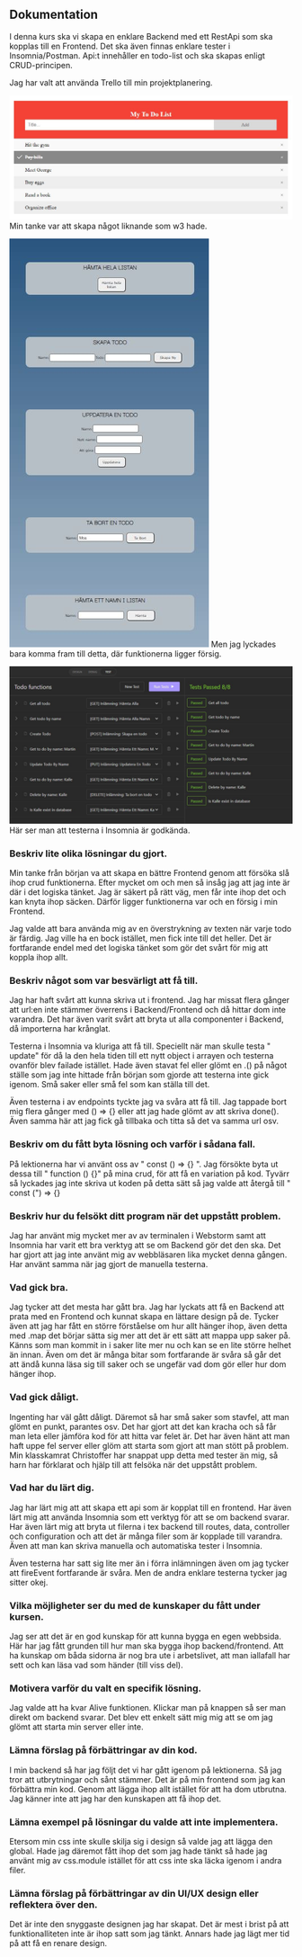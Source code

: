 ## Dokumentation

I denna kurs ska vi skapa en enklare Backend med ett RestApi som ska kopplas till en Frontend. Det ska även finnas
enklare tester i Insomnia/Postman. Api:t innehåller en todo-list och ska skapas enligt CRUD-principen.

Jag har valt att använda Trello till min projektplanering.

![bild](frontend/frontend/src/utils/global/image/Todo-w3.JPG)
Min tanke var att skapa något liknande som w3 hade.

![bild](frontend/frontend/src/utils/global/image/todo.JPG)
Men jag lyckades bara komma fram till detta, där funktionerna ligger försig.

![bild](frontend/frontend/src/utils/global/image/TestInsomnia.JPG)
Här ser man att testerna i Insomnia är godkända.


### Beskriv lite olika lösningar du gjort.
Min tanke från början va att skapa en bättre Frontend genom att försöka slå ihop crud funktionerna. Efter mycket om och
men så insåg jag att jag inte är där i det logiska tänket. Jag är säkert på rätt väg, men får inte ihop det och kan
knyta ihop säcken. Därför ligger funktionerna var och en försig i min Frontend.

Jag valde att bara använda mig av en överstrykning av texten när varje todo är färdig. Jag ville ha en bock istället,
men fick inte till det heller. Det är fortfarande endel med det logiska tänket som gör det svårt för mig att koppla ihop
allt.

### Beskriv något som var besvärligt att få till.

Jag har haft svårt att kunna skriva ut i frontend. Jag har missat flera gånger att url:en inte stämmer överrens i
Backend/Frontend och då hittar dom inte varandra. Det har även varit svårt att bryta ut alla componenter i Backend, då
importerna har krånglat.

Testerna i Insomnia va kluriga att få till. Speciellt när man skulle testa " update" för då la den hela tiden till ett
nytt object i arrayen och testerna ovanför blev failade istället. Hade även stavat fel eller glömt en .() på något
ställe som jag inte hittade från början som gjorde att testerna inte gick igenom. Små saker eller små fel som kan ställa
till det.

Även testerna i av endpoints tyckte jag va svåra att få till. Jag tappade bort mig flera gånger med () => {} eller att
jag hade glömt av att skriva done(). Även samma här att jag fick gå tillbaka och titta så det va samma url osv.

### Beskriv om du fått byta lösning och varför i sådana fall.

På lektionerna har vi använt oss av " const () => {} ". Jag försökte byta ut dessa till " function () {}" på mina crud,
för att få en variation på kod. Tyvärr så lyckades jag inte skriva ut koden på detta sätt så jag valde att återgå till "
const (") => {}

### Beskriv hur du felsökt ditt program när det uppstått problem.

Jag har använt mig mycket mer av av terminalen i Webstorm samt att Insomnia har varit ett bra verktyg att se om Backend
gör det den ska. Det har gjort att jag inte använt mig av webbläsaren lika mycket denna gången. Har använt samma när jag
gjort de manuella testerna.

### Vad gick bra.

Jag tycker att det mesta har gått bra. Jag har lyckats att få en Backend att prata med en Frontend och kunnat skapa en
lättare design på de. Tycker även att jag har fått en större förståelse om hur allt hänger ihop, även detta med .map det
börjar sätta sig mer att det är ett sätt att mappa upp saker på. Känns som man kommit in i saker lite mer nu och kan se
en lite större helhet än innan. Även om det är många bitar som fortfarande är svåra så går det att ändå kunna läsa sig
till saker och se ungefär vad dom gör eller hur dom hänger ihop.

### Vad gick dåligt.

Ingenting har väl gått dåligt. Däremot så har små saker som stavfel, att man glömt en punkt, parantes osv. Det har gjort
att det kan kracha och så får man leta eller jämföra kod för att hitta var felet är. Det har även hänt att man haft uppe
fel server eller glöm att starta som gjort att man stött på problem. Min klasskamrat Christoffer har snappat upp detta
med tester än mig, så harn har förklarat och hjälp till att felsöka när det uppstått problem.

### Vad har du lärt dig.

Jag har lärt mig att att skapa ett api som är kopplat till en frontend. Har även lärt mig att använda Insomnia som ett
verktyg för att se om backend svarar. Har även lärt mig att bryta ut filerna i tex backend till routes, data, controller
och configuration och att det är många filer som är kopplade till varandra. Även att man kan skriva manuella och
automatiska tester i Insomnia.

Även testerna har satt sig lite mer än i förra inlämningen även om jag tycker att fireEvent fortfarande är svåra. Men de
andra enklare testerna tycker jag sitter okej.

### Vilka möjligheter ser du med de kunskaper du fått under kursen.

Jag ser att det är en god kunskap för att kunna bygga en egen webbsida. Här har jag fått grunden till hur man ska bygga
ihop backend/frontend. Att ha kunskap om båda sidorna är nog bra ute i arbetslivet, att man iallafall har sett och kan
läsa vad som händer (till viss del).

### Motivera varför du valt en specifik lösning.

Jag valde att ha kvar Alive funktionen. Klickar man på knappen så ser man direkt om backend svarar. Det blev ett enkelt
sätt mig mig att se om jag glömt att starta min server eller inte.

### Lämna förslag på förbättringar av din kod.

I min backend så har jag följt det vi har gått igenom på lektionerna. Så jag tror att utbrytningar och sånt stämmer. Det
är på min frontend som jag kan förbättra min kod. Genom att lägga ihop allt istället för att ha dom utbrutna. Jag känner
inte att jag har den kunskapen att få ihop det.

### Lämna exempel på lösningar du valde att inte implementera.

Etersom min css inte skulle skilja sig i design så valde jag att lägga den global. Hade jag däremot fått ihop det som
jag hade tänkt så hade jag använt mig av css.module istället för att css inte ska läcka igenom i andra filer.

### Lämna förslag på förbättringar av din UI/UX design eller reflektera över den.

Det är inte den snyggaste designen jag har skapat. Det är mest i brist på att funktionalliteten inte är ihop satt som
jag tänkt. Annars hade jag lägt mer tid på att få en renare design.